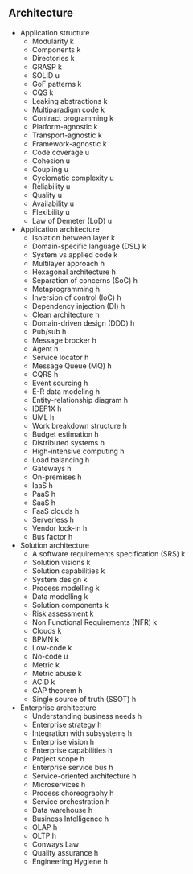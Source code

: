 ## Architecture

- Application structure
  - Modularity k
  - Components k
  - Directories k
  - GRASP k
  - SOLID u
  - GoF patterns k
  - CQS k
  - Leaking abstractions k
  - Multiparadigm code k
  - Contract programming k
  - Platform-agnostic k
  - Transport-agnostic k
  - Framework-agnostic k
  - Code coverage u
  - Cohesion u
  - Coupling u
  - Cyclomatic complexity u
  - Reliability u
  - Quality u
  - Availability u
  - Flexibility u
  - Law of Demeter (LoD) u
- Application architecture
  - Isolation between layer k
  - Domain-specific language (DSL) k
  - System vs applied code k
  - Multilayer approach h
  - Hexagonal architecture h
  - Separation of concerns (SoC) h
  - Metaprogramming h
  - Inversion of control (IoC) h
  - Dependency injection (DI) h
  - Clean architecture h
  - Domain-driven design (DDD) h
  - Pub/sub h
  - Message brocker h
  - Agent h
  - Service locator h
  - Message Queue (MQ) h
  - CQRS h
  - Event sourcing h
  - E-R data modeling h
  - Entity-relationship diagram h
  - IDEF1X h
  - UML h
  - Work breakdown structure h
  - Budget estimation h
  - Distributed systems h
  - High-intensive computing h
  - Load balancing h
  - Gateways h
  - On-premises h
  - IaaS h
  - PaaS h
  - SaaS h
  - FaaS clouds h
  - Serverless h
  - Vendor lock-in h
  - Bus factor h
- Solution architecture
  - A software requirements specification (SRS) k
  - Solution visions k
  - Solution capabilities k
  - System design k
  - Process modelling k
  - Data modelling k
  - Solution components k
  - Risk assessment k
  - Non Functional Requirements (NFR) k
  - Clouds k
  - BPMN k
  - Low-code k
  - No-code u
  - Metric k
  - Metric abuse k
  - ACID k
  - CAP theorem h
  - Single source of truth (SSOT) h
- Enterprise architecture
  - Understanding business needs h
  - Enterprise strategy h
  - Integration with subsystems h
  - Enterprise vision h
  - Enterprise capabilities h
  - Project scope h
  - Enterprise service bus h
  - Service-oriented architecture h
  - Microservices h
  - Process choreography h
  - Service orchestration h
  - Data warehouse h
  - Business Intelligence h
  - OLAP h
  - OLTP h
  - Conways Law 
  - Quality assurance h
  - Engineering Hygiene h
